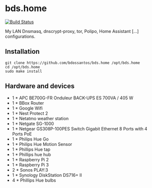 # bds.home

[![Build Status](https://travis-ci.org/bdossantos/bds.home.svg?branch=feat%2Fhome-assistant)](https://travis-ci.org/bdossantos/bds.home)

My LAN Dnsmasq, dnscrypt-proxy, tor, Polipo, Home Assistant [...] configurations.

## Installation

```
git clone https://github.com/bdossantos/bds.home /opt/bds.home
cd /opt/bds.home
sudo make install
```

## Hardware and devices

* 1 * APC BE700G-FR Onduleur BACK-UPS ES 700VA / 405 W
* 1 * BBox Router
* 1 * Google Wifi
* 1 * Nest Protect 2
* 1 * Netatmo weather station
* 1 * Netgate SG-1000
* 1 * Netgear GS308P-100PES Switch Gigabit Ethernet 8 Ports with 4 Ports PoE
* 1 * Philips Hue Go
* 1 * Philips Hue Motion Sensor
* 1 * Phillips Hue tap
* 1 * Phillips hue hub
* 1 * Raspberry Pi 2
* 1 * Raspberry Pi 3
* 2 * Sonos PLAY:3
* 1 * Synology DiskStation DS716+ II
* 4 * Phillips Hue bulbs
